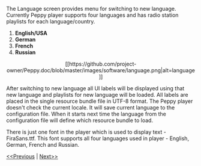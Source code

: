 The Language screen provides menu for switching to new language. Currently Peppy player supports four languages and has radio station playlists for each language/country.

1. **English/USA**
2. **German**
3. **French**
4. **Russian**

<p align="center">
[[https://github.com/project-owner/Peppy.doc/blob/master/images/software/language.png|alt=language]]
</p>

After switching to new language all UI labels will be displayed using that new language and playlists for new language will be loaded. All labels are placed in the single resource bundle file in UTF-8 format. The Peppy player doesn't check the current locale. It will save current language to the configuration file. When it starts next time the language from the configuration file will define which resource bundle to load.

There is just one font in the player which is used to display text - FiraSans.ttf. This font supports all four languages used in player - English, German, French and Russian.

[<<Previous](https://github.com/project-owner/Peppy.doc/wiki/Genre) | [Next>>](https://github.com/project-owner/Peppy.doc/wiki/Screensaver)